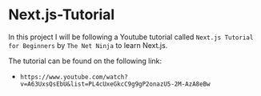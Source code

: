 # Next.js-Tutorial

In this project I will be following a Youtube tutorial called `Next.js Tutorial for Beginners` by `The Net Ninja` to learn Next.js.

The tutorial can be found on the following link:
- `https://www.youtube.com/watch?v=A63UxsQsEbU&list=PL4cUxeGkcC9g9gP2onazU5-2M-AzA8eBw`